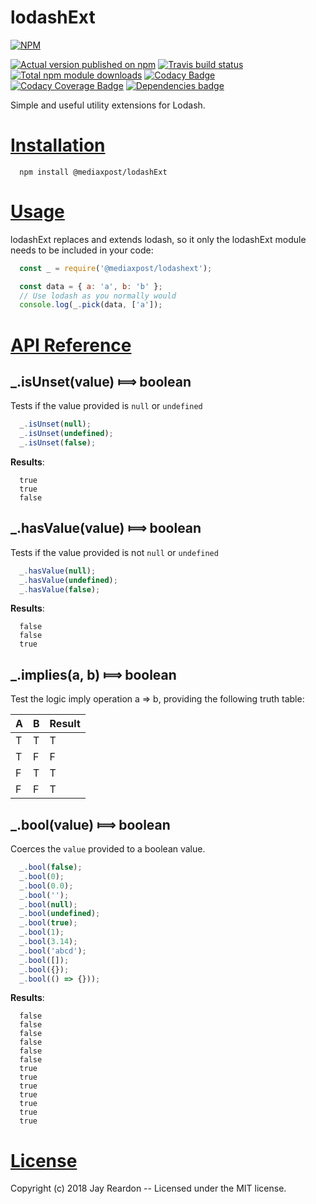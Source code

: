 # lodashExt

[![NPM](https://nodei.co/npm/@mediaxpost/lodashext.png?downloads=true)](https://nodei.co/npm/@mediaxpost/lodashext/)

[![Actual version published on npm](http://img.shields.io/npm/v/@mediaxpost/lodashext.svg)](https://www.npmjs.org/package/@mediaxpost/lodashext)
[![Travis build status](https://travis-ci.org/MediaXPost/lodashExt.svg)](https://www.npmjs.org/package/@mediaxpost/lodashext)
[![Total npm module downloads](http://img.shields.io/npm/dt/@mediaxpost/lodashext.svg)](https://www.npmjs.org/package/@mediaxpost/lodashext)
[![Codacy Badge](https://api.codacy.com/project/badge/Grade/198aa1923d284affae5516a3563ce2d5)](https://www.codacy.com/app/chronosis/lodashExt?utm_source=github.com&amp;utm_medium=referral&amp;utm_content=MediaXPost/lodashExt&amp;utm_campaign=Badge_Grade)
[![Codacy Coverage Badge](https://api.codacy.com/project/badge/Coverage/198aa1923d284affae5516a3563ce2d5)](https://www.codacy.com/app/chronosis/lodashExt?utm_source=github.com&utm_medium=referral&utm_content=MediaXPost/lodashExt&utm_campaign=Badge_Coverage)
[![Dependencies badge](https://david-dm.org/MediaXPost/lodashext/status.svg)](https://david-dm.org/MediaXPost/lodashext?view=list)


Simple and useful utility extensions for Lodash.

<a name="installation"></a>
# [Installation](#installation)

```shell
  npm install @mediaxpost/lodashExt
```

<a name="usage"></a>
# [Usage](#usage)
lodashExt replaces and extends lodash, so it only the lodashExt module needs to be included in your code:

```js
  const _ = require('@mediaxpost/lodashext');

  const data = { a: 'a', b: 'b' };
  // Use lodash as you normally would
  console.log(_.pick(data, ['a']);
```

<a name="api"></a>
# [API Reference](#api)

## _.isUnset(value) &#x27fe; boolean
Tests if the value provided is `null` or `undefined`

```js
  _.isUnset(null);
  _.isUnset(undefined);
  _.isUnset(false);
```

**Results**:
```
  true
  true
  false
```

## _.hasValue(value) &#x27fe; boolean
Tests if the value provided is not `null` or `undefined`

```js
  _.hasValue(null);
  _.hasValue(undefined);
  _.hasValue(false);
```

**Results**:
```
  false
  false
  true
```

## _.implies(a, b) &#x27fe; boolean
Test the logic imply operation a => b, providing the following truth table:

| A | B | Result |
| - | - | ------ |
| T | T | T |
| T | F | F |
| F | T | T |
| F | F | T |

## _.bool(value) &#x27fe; boolean
Coerces the `value` provided to a boolean value.

```js
  _.bool(false);
  _.bool(0);
  _.bool(0.0);
  _.bool('');
  _.bool(null);
  _.bool(undefined);
  _.bool(true);
  _.bool(1);
  _.bool(3.14);
  _.bool('abcd');
  _.bool([]);
  _.bool({});
  _.bool(() => {}));
```

**Results**:
```
  false
  false
  false
  false
  false
  false
  true
  true
  true
  true
  true
  true
  true
```

<a name="license"></a>
# [License](#license)

Copyright (c) 2018 Jay Reardon -- Licensed under the MIT license.
